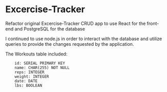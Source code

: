 # Excercise-Tracker

Refactor original Excercise-Tracker CRUD app to use React for the front-end and PostgreSQL for the database

I continued to use node.js in order to interact with the database and utilize queries to provide the changes requested by the
application.

The Workouts table included:

        id: SERIAL PRIMARY KEY
        name: CHAR(255) NOT NULL
        reps: INTEGER
        weight: INTEGER
        date: DATE
        lbs: BOOLEAN
